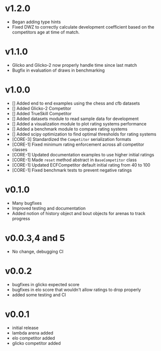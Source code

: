 v1.2.0
======

 * Began adding type hints
 * Fixed DWZ to correctly calculate development coefficient based on the competitors age at time of match.
 
v1.1.0
======

 * Glicko and Glicko-2 now properly handle time since last match 
 * Bugfix in evaluation of draws in benchmarking

v1.0.0
======

 * [] Added end to end examples using the chess and cfb datasets
 * [] Added Glicko-2 Competitor 
 * [] Added TrueSkill Competitor
 * [] Added datasets module to read sample data for development
 * [] Added a visualization module to plot rating systems performance
 * [] Added a benchmark module to compare rating systems
 * [] Added scipy optimization to find optimal thresholds for rating systems
 * [CORE-3] Standardized the `Competitor` serialization formats
 * [CORE-1] Fixed minimum rating enforcement across all competitor classes
 * [CORE-1] Updated documentation examples to use higher initial ratings
 * [CORE-1] Made `reset` method abstract in `BaseCompetitor` class
 * [CORE-1] Updated ECFCompetitor default initial rating from 40 to 100
 * [CORE-1] Fixed benchmark tests to prevent negative ratings

v0.1.0
======

 * Many bugfixes
 * Improved testing and documentation
 * Added notion of history object and bout objects for arenas to track progress
 
v0.0.3,4 and 5
==============

 * No change, debugging CI
 
v0.0.2
======

 * bugfixes in glicko expected score
 * bugfixes in elo score that wouldn't allow ratings to drop properly
 * added some testing and CI
 
v0.0.1
======

 * initial release
 * lambda arena added
 * elo competitor added
 * glicko competitor added